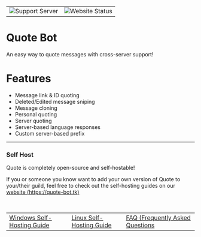 <div align="center">
  <table>
    <tr>
      <td>
        <img src="https://discordapp.com/api/guilds/741660208119545968/widget.png?style=shield" alt="Support Server" href="https://discord.gg/vkWyTGa" />
      </td>
      <td>
        <img src="https://img.shields.io/website?style=flat-square&url=https%3A%2F%2Fquote-bot.tk" alt="Website Status" href="https://quote-bot.tk" />
      </td>
    </tr>
  </table>
</div>

# Quote Bot

An easy way to quote messages with cross-server support!

# Features

- Message link & ID quoting
- Deleted/Edited message sniping
- Message cloning
- Personal quoting
- Server quoting
- Server-based language responses
- Custom server-based prefix

---

### Self Host

Quote is completely open-source and self-hostable!

If you or someone you know want to add your own version of Quote to your/their guild, feel free to check out the self-hosting guides on our [website (https://quote-bot.tk)](https://quote-bot.tk)

<br />

<div align="center">
  <table>
    <tr>
      <td>
        <a href="https://quote-bot.tk/selfhosting/windows">Windows Self-Hosting Guide</a>
      </td>
      <td>
        <a href="https://quote-bot.tk/selfhosting/linux">Linux Self-Hosting Guide</a>
      </td>
      <td>
        <a href="https://quote-bot.tk/selfhosting/faq">FAQ (Frequently Asked Questions</a>
      </td>
    </tr>
  </table>
</div>
